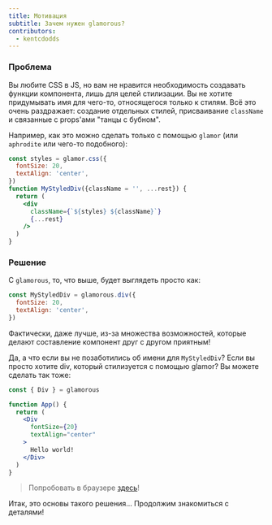 ```yaml
---
title: Мотивация
subtitle: Зачем нужен glamorous?
contributors:
  - kentcdodds
---
```


### Проблема

Вы любите CSS в JS, но вам не нравится необходимость создавать функции компонента, лишь для целей стилизации. Вы не хотите
придумывать имя для чего-то, относящегося только к стилям. Всё это очень раздражает: создание отдельных стилей, присваивание `className` и связанные с props'ами "танцы с бубном".

Например, как это можно сделать только с помощью `glamor` (или `aphrodite` или чего-то подобного):

```jsx
const styles = glamor.css({
  fontSize: 20,
  textAlign: 'center',
})
function MyStyledDiv({className = '', ...rest}) {
  return (
    <div
      className={`${styles} ${className}`}
      {...rest}
    />
  )
}
```

### Решение

С `glamorous`, то, что выше, будет выглядеть просто как:

```js
const MyStyledDiv = glamorous.div({
  fontSize: 20,
  textAlign: 'center',
})
```

Фактически, даже лучше, из-за множества возможностей, которые делают составление компонент друг с другом приятным!

Да, а что если вы не позаботились об имени для `MyStyledDiv`? Если вы просто хотите div, который стилизуется с помощью glamor?
Вы можете сделать так тоже:

```jsx
const { Div } = glamorous

function App() {
  return (
    <Div
      fontSize={20}
      textAlign="center"
    >
      Hello world!
    </Div>
  )
}
```

> Попробовать в браузере [здесь](https://codesandbox.io/s/mDLZ1oKn)!

Итак, это основы такого решения... Продолжим знакомиться с деталями!
